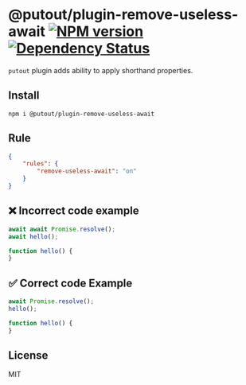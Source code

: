 # @putout/plugin-remove-useless-await [![NPM version][NPMIMGURL]][NPMURL] [![Dependency Status][DependencyStatusIMGURL]][DependencyStatusURL]

[NPMIMGURL]: https://img.shields.io/npm/v/@putout/plugin-remove-useless-await.svg?style=flat&longCache=true
[NPMURL]: https://npmjs.org/package/@putout/plugin-remove-useless-await "npm"
[DependencyStatusURL]: https://david-dm.org/coderaiser/putout?path=packages/plugin-remove-useless-await
[DependencyStatusIMGURL]: https://david-dm.org/coderaiser/putout.svg?path=packages/plugin-remove-useless-await

`putout` plugin adds ability to apply shorthand properties.

## Install

```
npm i @putout/plugin-remove-useless-await
```

## Rule

```json
{
    "rules": {
        "remove-useless-await": "on"
    }
}
```

## ❌ Incorrect code example

```js
await await Promise.resolve();
await hello();

function hello() {
}
```

## ✅ Correct code Example

```js
await Promise.resolve();
hello();

function hello() {
}
```

## License

MIT
